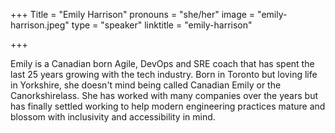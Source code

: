 +++
Title = "Emily Harrison"
pronouns = "she/her"
image = "emily-harrison.jpeg"
type = "speaker"
linktitle = "emily-harrison"

+++

Emily is a Canadian born Agile, DevOps and SRE coach that has spent the last 25 years growing with the tech industry.  Born in Toronto but loving life in Yorkshire, she doesn't mind being called Canadian Emily or the Canorkshirelass.  She has worked with many companies over the years but has finally settled working to help modern engineering practices mature and blossom with inclusivity and accessibility in mind.